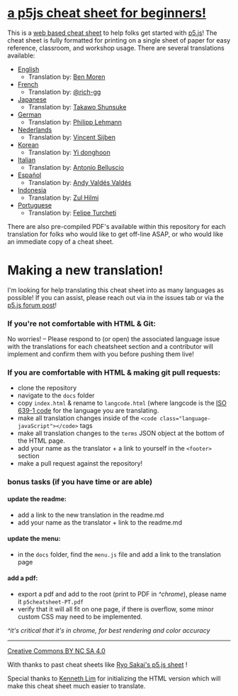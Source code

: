 # [a p5js cheat sheet for beginners!](https://bmoren.github.io/p5js-cheat-sheet/)

This is a [web based cheat sheet](https://bmoren.github.io/p5js-cheat-sheet/) to help folks get started with [p5.js](http://p5js.org)! The cheat sheet is fully formatted for printing on a single sheet of paper for easy reference, classroom, and workshop usage. There are several translations available:

+ [English](https://bmoren.github.io/p5js-cheat-sheet/)
  + Translation by: [Ben Moren](https://github.com/bmoren)
+ [French](https://bmoren.github.io/p5js-cheat-sheet/fr.html)
  + Translation by: [@rich-gg](https://github.com/rich-gg)
+ [Japanese](https://bmoren.github.io/p5js-cheat-sheet/ja.html)
  + Translation by: [Takawo Shunsuke](https://twitter.com/takawo)
+ [German](https://bmoren.github.io/p5js-cheat-sheet/de.html)
   + Translation by: [Philipp Lehmann](https://github.com/philipp-lehmann)
+ [Nederlands](https://bmoren.github.io/p5js-cheat-sheet/nl.html)
  + Translation by: [Vincent Sijben](https://github.com/vincentsijben)
+ [Korean](https://bmoren.github.io/p5js-cheat-sheet/ko.html)
  + Translation by: [Yi donghoon](https://github.com/icq4ever)
+ [Italian](https://bmoren.github.io/p5js-cheat-sheet/it.html)
  + Translation by: [Antonio Belluscio](https://codesthesia.net)
+ [Español](https://bmoren.github.io/p5js-cheat-sheet/es.html)
  + Translation by: [Andy Valdés Valdés](https://andyvaldesvaldes.com/)
+ [Indonesia](https://bmoren.github.io/p5js-cheat-sheet/id.html)
  + Translation by: [Zul Hilmi](https://github.com/hilmizul)
+ [Portuguese](https://bmoren.github.io/p5js-cheat-sheet/pt.html)
  + Translation by: [Felipe Turcheti](https://github.com/fturcheti)

There are also pre-compiled PDF's available within this repository for each translation for folks who would like to get off-line ASAP, or who would like an immediate copy of a cheat sheet.

# Making a new translation!

I'm looking for help translating this cheat sheet into as many languages as possible! If you can assist, please reach out via in the issues tab or via the [p5.js forum post](https://discourse.processing.org/t/a-p5-js-cheat-sheet-for-beginners/8236/7)!

### If you're not comfortable with HTML & Git:
No worries! – Please respond to (or open) the associated language issue with the translations for each cheatsheet section and a contributor will implement and confirm them with you before pushing them live!

### If you are comfortable with HTML & making git pull requests:
+ clone the repository
+ navigate to the `docs` folder
+ copy `index.html` & rename to `langcode.html` (where langcode is the [ISO 639-1 code](https://en.wikipedia.org/wiki/List_of_ISO_639-1_codes) for the language you are translating.
+ make all translation changes inside of the  `<code class="language-javaScript"></code>` tags
+ make all translation changes to the `terms` JSON object at the bottom of the HTML page.
+ add your name as the translator + a link to yourself in the `<footer>` section
+ make a pull request against the repository!

### bonus tasks (if you have time or are able)
#### update the readme:
+ add a link to the new translation in the readme.md
+ add your name as the translator + link to the readme.md

#### update the menu:
+ in the `docs` folder, find the `menu.js` file and add a link to the translation page

#### add a pdf:
+ export a pdf and add to the root (print to PDF in *^chrome*), please name it `p5cheatsheet-PT.pdf`
+ verify that it will all fit on one page, if there is overflow, some minor custom CSS may need to be implemented.

*^it's critical that it's in chrome, for best rendering and color accuracy*

---

[Creative Commons BY NC SA 4.0](https://creativecommons.org/licenses/by-nc-sa/4.0/)

With thanks to past cheat sheets like [Ryo Sakai's p5.js sheet](https://twitter.com/ryodejaneiro/status/827314983948210176) !

Special thanks to [Kenneth Lim](https://github.com/limzykenneth) for initializing the HTML version which will make this cheat sheet much easier to translate.
